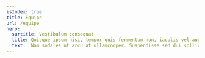 ```yaml
---
isIndex: true
title: Équipe
url: /equipe
hero:
  surtitle: Vestibulum consequat
  title: Quisque ipsum nisi, tempor quis fermentum non, iaculis vel augue.
  text:  Nam sodales ut arcu at ullamcorper. Suspendisse sed dui sollicitudin, aliquet diam in, aliquam arcu. Vestibulum consequat sit amet est eleifend laoreet. Praesent tempor arcu ex, et elementum neque dictum venenatis. 
---
```

